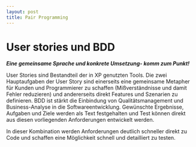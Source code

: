 ```yaml
---
layout: post
title: Pair Programming
---
```


# User stories und BDD

***Eine gemeinsame Sprache und konkrete Umsetzung- komm zum Punkt!***
 
User Stories sind Bestandteil der in XP genutzten Tools. Die zwei Hauptaufgaben der User Story sind einerseits eine gemeinsame Metapher für Kunden und Programmierer zu schaffen (Mißverständnisse und damit Fehler reduzieren) und andererseits direkt Features und Szenarien zu definieren.
BDD ist stärkt die Einbindung von Qualitätsmanagement und Business-Analyse in die Softwareentwicklung. Gewünschte Ergebnisse, Aufgaben und Ziele werden als Text festgehalten und Test können direkt aus diesen vorliegenden Anforderungen entwickelt werden.
 
In dieser Kombination werden Anforderungen deutlich schneller direkt zu Code
und schaffen eine Möglichkeit schnell und detailliert zu testen.